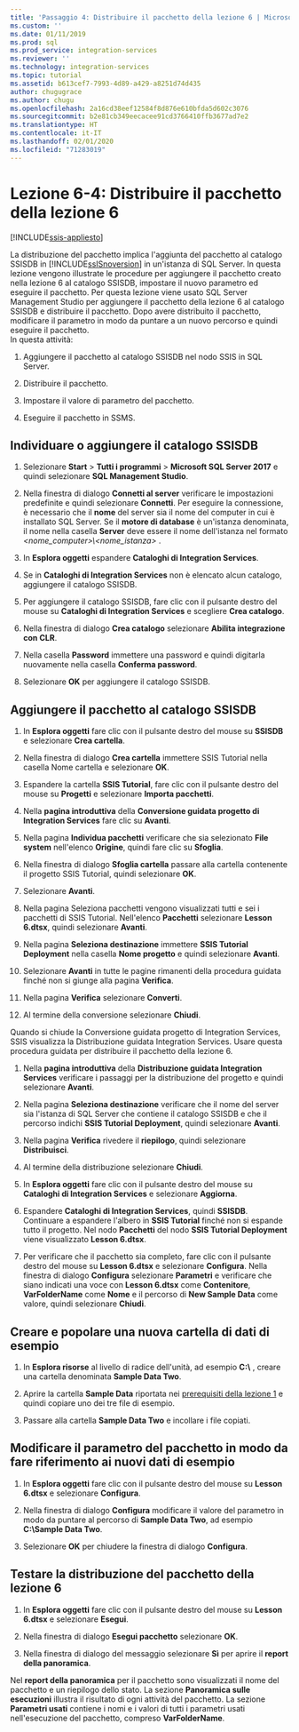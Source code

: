 ```yaml
---
title: 'Passaggio 4: Distribuire il pacchetto della lezione 6 | Microsoft Docs'
ms.custom: ''
ms.date: 01/11/2019
ms.prod: sql
ms.prod_service: integration-services
ms.reviewer: ''
ms.technology: integration-services
ms.topic: tutorial
ms.assetid: b613cef7-7993-4d89-a429-a8251d74d435
author: chugugrace
ms.author: chugu
ms.openlocfilehash: 2a16cd38eef12584f8d876e610bfda5d602c3076
ms.sourcegitcommit: b2e81cb349eecacee91cd3766410ffb3677ad7e2
ms.translationtype: HT
ms.contentlocale: it-IT
ms.lasthandoff: 02/01/2020
ms.locfileid: "71283019"
---
```

# <a name="lesson-6-4-deploy-the-lesson-6-package"></a>Lezione 6-4: Distribuire il pacchetto della lezione 6

[!INCLUDE[ssis-appliesto](../includes/ssis-appliesto-ssvrpluslinux-asdb-asdw-xxx.md)]



La distribuzione del pacchetto implica l'aggiunta del pacchetto al catalogo SSISDB in [!INCLUDE[ssISnoversion](../includes/ssisnoversion-md.md)] in un'istanza di SQL Server. In questa lezione vengono illustrate le procedure per aggiungere il pacchetto creato nella lezione 6 al catalogo SSISDB, impostare il nuovo parametro ed eseguire il pacchetto. Per questa lezione viene usato SQL Server Management Studio per aggiungere il pacchetto della lezione 6 al catalogo SSISDB e distribuire il pacchetto. Dopo avere distribuito il pacchetto, modificare il parametro in modo da puntare a un nuovo percorso e quindi eseguire il pacchetto.   
In questa attività:  

1. Aggiungere il pacchetto al catalogo SSISDB nel nodo SSIS in SQL Server.  
  
2. Distribuire il pacchetto.  
  
3. Impostare il valore di parametro del pacchetto.  

4. Eseguire il pacchetto in SSMS.  
  
## <a name="locate-or-add-the-ssisdb-catalog"></a>Individuare o aggiungere il catalogo SSISDB  
  
1.  Selezionare **Start** > **Tutti i programmi** > **Microsoft SQL Server 2017** e quindi selezionare **SQL Management Studio**.  
  
2.  Nella finestra di dialogo **Connetti al server** verificare le impostazioni predefinite e quindi selezionare **Connetti**. Per eseguire la connessione, è necessario che il **nome** del server sia il nome del computer in cui è installato SQL Server. Se il **motore di database** è un'istanza denominata, il nome nella casella **Server** deve essere il nome dell'istanza nel formato *\<nome_computer>\\\<nome_istanza>* . 
  
3.  In **Esplora oggetti** espandere **Cataloghi di Integration Services**.  
  
4.  Se in **Cataloghi di Integration Services** non è elencato alcun catalogo, aggiungere il catalogo SSISDB.  
  
5.  Per aggiungere il catalogo SSISDB, fare clic con il pulsante destro del mouse su **Cataloghi di Integration Services** e scegliere **Crea catalogo**.  
  
6.  Nella finestra di dialogo **Crea catalogo** selezionare **Abilita integrazione con CLR**.  
  
7.  Nella casella **Password** immettere una password e quindi digitarla nuovamente nella casella **Conferma password**. 
  
8.  Selezionare **OK** per aggiungere il catalogo SSISDB.  
  
## <a name="add-the-package-to-the-ssisdb-catalog"></a>Aggiungere il pacchetto al catalogo SSISDB  
  
1.  In **Esplora oggetti** fare clic con il pulsante destro del mouse su **SSISDB** e selezionare **Crea cartella**.  
  
2.  Nella finestra di dialogo **Crea cartella** immettere SSIS Tutorial nella casella Nome cartella e selezionare **OK**.  
  
3.  Espandere la cartella **SSIS Tutorial**, fare clic con il pulsante destro del mouse su **Progetti** e selezionare **Importa pacchetti**.  
  
4.  Nella **pagina introduttiva** della **Conversione guidata progetto di Integration Services** fare clic su **Avanti**.  
  
5.  Nella pagina **Individua pacchetti** verificare che sia selezionato **File system** nell'elenco **Origine**, quindi fare clic su **Sfoglia**.  
  
6.  Nella finestra di dialogo **Sfoglia cartella** passare alla cartella contenente il progetto SSIS Tutorial, quindi selezionare **OK**.  
  
7.  Selezionare **Avanti**.  
  
8.  Nella pagina Seleziona pacchetti vengono visualizzati tutti e sei i pacchetti di SSIS Tutorial. Nell'elenco **Pacchetti** selezionare **Lesson 6.dtsx**, quindi selezionare **Avanti**.  
  
9. Nella pagina **Seleziona destinazione** immettere **SSIS Tutorial Deployment** nella casella **Nome progetto** e quindi selezionare **Avanti**.

10. Selezionare **Avanti** in tutte le pagine rimanenti della procedura guidata finché non si giunge alla pagina **Verifica**.  
  
11. Nella pagina **Verifica** selezionare **Converti**.  
  
12. Al termine della conversione selezionare **Chiudi**.  
  
Quando si chiude la Conversione guidata progetto di Integration Services, SSIS visualizza la Distribuzione guidata Integration Services. Usare questa procedura guidata per distribuire il pacchetto della lezione 6.  
  
1.  Nella **pagina introduttiva** della **Distribuzione guidata Integration Services** verificare i passaggi per la distribuzione del progetto e quindi selezionare **Avanti**.  
  
2.  Nella pagina **Seleziona destinazione** verificare che il nome del server sia l'istanza di SQL Server che contiene il catalogo SSISDB e che il percorso indichi **SSIS Tutorial Deployment**, quindi selezionare **Avanti**.  
  
3.  Nella pagina **Verifica** rivedere il **riepilogo**, quindi selezionare **Distribuisci**.  
  
4.  Al termine della distribuzione selezionare **Chiudi**.  
  
5.  In **Esplora oggetti** fare clic con il pulsante destro del mouse su **Cataloghi di Integration Services** e selezionare **Aggiorna**.  
  
6.  Espandere **Cataloghi di Integration Services**, quindi **SSISDB**. Continuare a espandere l'albero in **SSIS Tutorial** finché non si espande tutto il progetto. Nel nodo **Pacchetti** del nodo **SSIS Tutorial Deployment** viene visualizzato **Lesson 6.dtsx**.  
  
7.  Per verificare che il pacchetto sia completo, fare clic con il pulsante destro del mouse su **Lesson 6.dtsx** e selezionare **Configura**. Nella finestra di dialogo **Configura** selezionare **Parametri** e verificare che siano indicati una voce con **Lesson 6.dtsx** come **Contenitore**, **VarFolderName** come **Nome** e il percorso di **New Sample Data** come valore, quindi selezionare **Chiudi**.  
  
## <a name="create-and-populate-a-new-sample-data-folder"></a>Creare e popolare una nuova cartella di dati di esempio  
  
1.  In **Esplora risorse** al livello di radice dell'unità, ad esempio **C:\\** , creare una cartella denominata **Sample Data Two**.  
  
2.  Aprire la cartella **Sample Data** riportata nei [prerequisiti della lezione 1](../integration-services/lesson-1-create-a-project-and-basic-package-with-ssis.md#prerequisites) e quindi copiare uno dei tre file di esempio.  
  
3.  Passare alla cartella **Sample Data Two** e incollare i file copiati.  
  
## <a name="change-the-package-parameter-to-point-to-the-new-sample-data"></a>Modificare il parametro del pacchetto in modo da fare riferimento ai nuovi dati di esempio  
  
1.  In **Esplora oggetti** fare clic con il pulsante destro del mouse su **Lesson 6.dtsx** e selezionare **Configura**.  
  
2.  Nella finestra di dialogo **Configura** modificare il valore del parametro in modo da puntare al percorso di **Sample Data Two**, ad esempio **C:\\Sample Data Two**.  
  
3.  Selezionare **OK** per chiudere la finestra di dialogo **Configura**.  
  
## <a name="test-the-lesson-6-package-deployment"></a>Testare la distribuzione del pacchetto della lezione 6  
  
1.  In **Esplora oggetti** fare clic con il pulsante destro del mouse su **Lesson 6.dtsx** e selezionare **Esegui**.  
  
2.  Nella finestra di dialogo **Esegui pacchetto** selezionare **OK**.  
  
3.  Nella finestra di dialogo del messaggio selezionare **Sì** per aprire il **report della panoramica**.  
  
Nel **report della panoramica** per il pacchetto sono visualizzati il nome del pacchetto e un riepilogo dello stato. La sezione **Panoramica sulle esecuzioni** illustra il risultato di ogni attività del pacchetto. La sezione **Parametri usati** contiene i nomi e i valori di tutti i parametri usati nell'esecuzione del pacchetto, compreso **VarFolderName**.  
  
